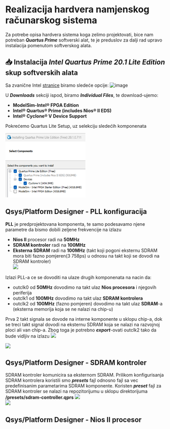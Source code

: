 # Realizacija hardvera namjenskog računarskog sistema

Za potrebe opisa hardvera sistema koga zelimo projektovati, bice nam potreban ***Quartus Prime*** softverski alat, te je preduslov za dalji rad upravo instalacija pomenutom softverskog alata.</br>

## 📥	Instalacija ***Intel Quartus Prime 20.1 Lite Edition*** skup softverskih alata

Sa zvanične Intel [stranice](https://www.intel.com/content/www/us/en/software-kit/661019/intel-quartus-prime-lite-edition-design-software-version-20-1-for-windows.html) biramo sledeće opcije:
![image](https://github.com/user-attachments/assets/e6c24e49-2b53-4a4e-9c9d-163d8fa6120c) </br>

U ***Downloads*** sekciji ispod, biramo ***Individual Files***, te download-ujemo: 
- **ModelSim-Intel® FPGA Edition**
- **Intel® Quartus® Prime (includes Nios® II EDS)**
- **Intel® Cyclone® V Device Support**

Pokrećemo Quartus Lite Setup, uz selekciju sledećih komponenata
<p align="left">
  <img src="/image/select.png" alt="Alt text" width="250" height="200"/>
</p>

## Qsys/Platform Designer - PLL konfiguracija
**PLL** je predprojektovana komponenta, te samo podesavamo njene parametre da bismo dobili zeljene frekvencije na izlazu</br>
   - **Nios II** procesor radi na **50MHz**</br>
   - **SDRAM kontroler** radi na **100MHz**</br>
   - **Eksterna SDRAM** radi na **100MHz** (takt koji pogoni eksternu SDRAM mora biti fazno pomjeren(3 758ps) u odnosu na takt koji se dovodi na SDRAM kontroler)</br>
<img src="https://github.com/user-attachments/assets/613fc694-d69d-4fc8-825f-89e8ffc72b8a" width="500"> </br>
  
Izlazi PLL-a ce se dovoditi na ulaze drugih komponenata na nacin da:
  - outclk0 od **50MHz** dovodimo na takt ulaz **Nios procesora** i njegovih periferija
  - outclk1 od **100MHz** dovodimo na takt ulaz **SDRAM kontrolera**
  - outclk2 od **100MHz** (fazno pomjeren) dovodimo na takt ulaz **SDRAM**-a (eksterna memorija koja se ne nalazi na chip-u)

Prva 2 takt signala se dovode na interne komponente u sklopu chip-a, dok se treci takt signal dovodi na eksternu SDRAM koja se nalazi na razvojnoj ploci ali van chip-a. Zbog toga 
je potrebno ***export***-ovati outclk2 tako da bude vidljiv na izlazu
<img src="https://github.com/user-attachments/assets/a64fec32-6afc-4898-9555-23332c479645"  height="150"></br>

<img src="https://github.com/user-attachments/assets/40fbfe7c-895a-45fd-ab52-25ea3564c2ad"  width="350">

## Qsys/Platform Designer - SDRAM kontroler
SDRAM kontroler komunicira sa eksternom SDRAM. Prilikom konfigurisanja SDRAM kontrolera koristili smo ***presets*** fajl odnosno fajl sa vec predefinisanim parametarima SDRAM komponente. Koristen ***preset*** fajl za SDRAM kontroler se nalazi na repozitorijumu u sklopu direktorijuma **/presets/sdram-controller.qprs**
<img src="https://github.com/user-attachments/assets/b2c4a301-df4d-44ec-8ccc-213bcf4613fc"></br>
<img src="https://github.com/user-attachments/assets/7e8f42de-d3de-4931-af60-42431a38c2c9"></br>


## Qsys/Platform Designer - Nios II procesor
